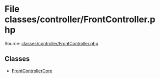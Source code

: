 File classes/controller/FrontController.php
=========

Source: [classes/controller/FrontController.php](https://github.com/PrestaShop/PrestaShop/blob/1.5.1.0/classes/controller/FrontController.php)


Classes
-------

* [FrontControllerCore](class.FrontControllerCore.md)

